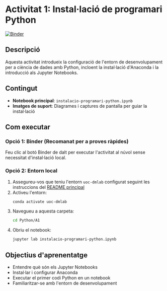 # Activitat 1: Instal·lació de programari Python

[![Binder](https://mybinder.org/badge_logo.svg)](https://mybinder.org/v2/gl/UOC%2Feimt%2Fdatascience%2FLAB%2Fpython-cat/HEAD?urlpath=%2Fdoc%2Ftree%2FPython%2FA1%2Finstalacio-programari-python.ipynb)

## Descripció

Aquesta activitat introdueix la configuració de l'entorn de desenvolupament per a ciència de dades amb Python, incloent la instal·lació d'Anaconda i la introducció als Jupyter Notebooks.

## Contingut

- **Notebook principal**: `instalacio-programari-python.ipynb`
- **Imatges de suport**: Diagrames i captures de pantalla per guiar la instal·lació

## Com executar

### Opció 1: Binder (Recomanat per a proves ràpides)
Feu clic al botó Binder de dalt per executar l'activitat al núvol sense necessitat d'instal·lació local.

### Opció 2: Entorn local
1. Assegureu-vos que teniu l'entorn `uoc-dmlab` configurat seguint les instruccions del [README principal](../../README.md)
2. Activeu l'entorn:
   ```bash
   conda activate uoc-dmlab
   ```
3. Navegueu a aquesta carpeta:
   ```bash
   cd Python/A1
   ```
4. Obriu el notebook:
   ```bash
   jupyter lab instalacio-programari-python.ipynb
   ```

## Objectius d'aprenentatge

- Entendre què són els Jupyter Notebooks
- Instal·lar i configurar Anaconda
- Executar el primer codi Python en un notebook
- Familiaritzar-se amb l'entorn de desenvolupament
